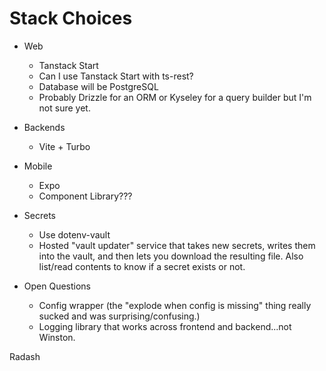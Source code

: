# Stack Choices

* Web
  * Tanstack Start
  * Can I use Tanstack Start with ts-rest?
  * Database will be PostgreSQL
  * Probably Drizzle for an ORM or Kyseley for a query builder but I'm not sure
    yet.
* Backends
  * Vite + Turbo
* Mobile
  * Expo
  * Component Library???
* Secrets
  * Use dotenv-vault
  * Hosted "vault updater" service that takes new secrets, writes them into the
    vault, and then lets you download the resulting file. Also list/read contents
    to know if a secret exists or not.

* Open Questions
  * Config wrapper (the "explode when config is missing" thing really sucked and
    was surprising/confusing.)
  * Logging library that works across frontend and backend...not Winston.

Radash
